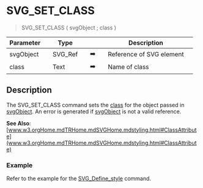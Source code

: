 <!-- SVG_SET_CLASS ( element ; class )
 -> element (Text)
 -> class (Text)-->
# SVG_SET_CLASS

> SVG_SET_CLASS ( svgObject ; class )

| Parameter |     | Type |     |     |     | Description |     |
| --- | --- | --- | --- | --- | --- | --- | --- |
| svgObject |     | SVG_Ref |     | ➡️ |     | Reference of SVG element |     |
| class |     | Text |     | ➡️ |     | Name of class |     |

## Description

The SVG_SET_CLASS command sets the [class](# "Name of class") for the object passed in [svgObject](# "Reference of SVG element"). An error is generated if [svgObject](# "Reference of SVG element") is not a valid reference.

**See Also**: [www.w3.orgHome.mdTRHome.mdSVGHome.mdstyling.html#ClassAttribute](www.w3.orgHome.mdTRHome.mdSVGHome.mdstyling.html#ClassAttribute)

### Example  

Refer to the example for the [SVG_Define_style](SVG_Define_style.md) command.
